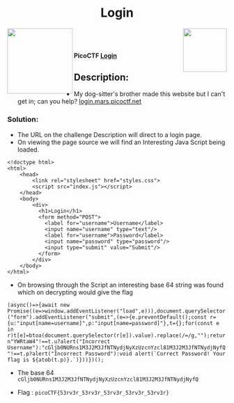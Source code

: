 <div align="center"> <h1> Login</h1></div>
<img align = "right" src = "https://img.shields.io/badge/Points-100%20-blueviolet" width = 100>
<img align = "left" src = "https://img.shields.io/badge/Catagory-Web%20Exploitation-yellow" width = 150>
<br><br> <h4>
PicoCTF <b><a href= "https://play.picoctf.org/practice/challenge/200?page=1&search=login"> Login</a></b></h4>

## Description:
- My dog-sitter's brother made this website but I can't get in; can you help? [login.mars.picoctf.net](https://login.mars.picoctf.net/)

### Solution: 

- The URL on the challenge Description will direct to a login page.
- On viewing the page source we will find an Interesting Java Script being loaded.

```
<!doctype html>
<html>
    <head>
        <link rel="stylesheet" href="styles.css">
        <script src="index.js"></script>
    </head>
    <body>
        <div>
          <h1>Login</h1>
          <form method="POST">
            <label for="username">Username</label>
            <input name="username" type="text"/>
            <label for="username">Password</label>
            <input name="password" type="password"/>
            <input type="submit" value="Submit"/>
          </form>
        </div>
    </body>
</html>
```
- On browsing through the Script an interesting base 64 string was found which on decrypting would give the flag

```(async()=>{await new Promise((e=>window.addEventListener("load",e))),document.querySelector("form").addEventListener("submit",(e=>{e.preventDefault();const r={u:"input[name=username]",p:"input[name=password]"},t={};for(const e in r)t[e]=btoa(document.querySelector(r[e]).value).replace(/=/g,"");return"YWRtaW4"!==t.u?alert("Incorrect Username"):"cGljb0NURns1M3J2M3JfNTNydjNyXzUzcnYzcl81M3J2M3JfNTNydjNyfQ"!==t.p?alert("Incorrect Password"):void alert(`Correct Password! Your flag is ${atob(t.p)}.`)}))})();```

- The base 64 ```cGljb0NURns1M3J2M3JfNTNydjNyXzUzcnYzcl81M3J2M3JfNTNydjNyfQ```

- Flag : ```picoCTF{53rv3r_53rv3r_53rv3r_53rv3r_53rv3r}```

